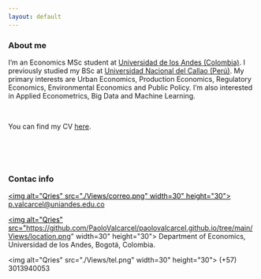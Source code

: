 ```yaml
---
layout: default
---
```



### About me

I’m an Economics MSc student at [Universidad de los Andes (Colombia)](https://economia.uniandes.edu.co/). I previously studied my BSc at [Universidad Nacional del Callao (Perú)](https://fce.unac.edu.pe/). My primary interests are  Urban Economics, Production Economics, Regulatory Economics, Environmental Economics and Public Policy. I’m also interested in Applied Econometrics, Big Data and Machine Learning.

<br>

You can find my CV <a href="https://paolovalcarcel.github.io/Documents/CV_Paolo_Valcarcel.pdf">here</a>.

<br>
<br>
<br>

### Contac info

<!-- Correo -->
<span id="person-email" itemprop="email"><a href="p.valcarcel@uniandes.edu.co" style="color:black;"> <img alt="Qries" src="./Views/correo.png" width=30" height="30">  p.valcarcel@uniandes.edu.co</a></span>

<!-- Location -->
<a href="https://www.google.com/maps/place/Universidad+de+los+Andes/@4.6014634,-74.0683221,17z/data=!3m1!4b1!4m5!3m4!1s0x8e3f99a4a124b335:0x8e9f4683d1db9cb!8m2!3d4.6014581!4d-74.0661334" style="color:black;"> <img alt="Qries" src="https://github.com/PaoloValcarcel/paolovalcarcel.github.io/tree/main/Views/location.png" width=30" height="30">  Department of Economics, Universidad de los Andes, Bogotá, Colombia.</a>

<!-- Tel -->
<img alt="Qries" src="./Views/tel.png" width=30" height="30"> (+57) 3013940053 </img>

<br>
<br>
